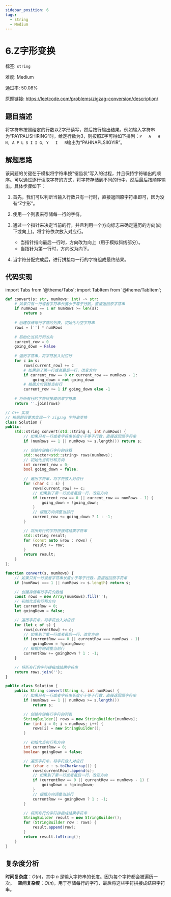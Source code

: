 ```yaml
---
sidebar_position: 6
tags:
  - string
  - Medium
---
```


# 6.Z字形变换

标签: `string`

难度: Medium

通过率: 50.08%

原题链接: https://leetcode.com/problems/zigzag-conversion/description/

## 题目描述
将字符串按照给定的行数以Z字形读写，然后按行输出结果。例如输入字符串为“PAYPALISHIRING”时，给定行数为3，则按照Z字可得如下排列：```P   A   H   N, A P L S I I G, Y   I   R```输出为“PAHNAPLSIIGYIR”。

## 解题思路
该问题的关键在于模拟将字符串按"锯齿状"写入的过程，并且保持字符输出的顺序。可以通过逐行读取字符的方式，将字符存储到不同的行中，然后最后按顺序输出。具体步骤如下：

1. 首先，我们可以判断当输入行数只有一行时，直接返回原字符串即可，因为没有“Z字形”。

2. 使用一个列表来存储每一行的字符。

3. 通过一个指针来决定当前的行，并且利用一个方向标志来确定遍历的方向(向下或向上)。将字符依次放入对应行。
   - 当指针指向最后一行时，方向改为向上（用于模拟斜线部分）。
   - 当指针为第一行时，方向改为向下。

4. 当字符分配完成后，进行拼接每一行的字符组成最终结果。

## 代码实现
import Tabs from '@theme/Tabs';
import TabItem from '@theme/TabItem';

<Tabs>
<TabItem value="python" label="Python">

```python
def convert(s: str, numRows: int) -> str:
    # 如果只有一行或者字符串长度小于等于行数，直接返回原字符串
    if numRows == 1 or numRows >= len(s):
        return s
    
    # 创建存储每行字符的列表，初始化为空字符串
    rows = [''] * numRows
    
    # 初始化当前行和方向
    current_row = 0
    going_down = False
    
    # 遍历字符串，将字符放入对应行
    for c in s:
        rows[current_row] += c
        # 如果到了第一行或者最后一行，改变方向
        if current_row == 0 or current_row == numRows - 1:
            going_down = not going_down
        # 根据方向调整当前行
        current_row += 1 if going_down else -1
    
    # 将所有行的字符拼接成结果字符串
    return ''.join(rows)

```

</TabItem>
<TabItem value="cpp" label="C++">

```cpp
// C++ 实现
// 根据题目要求实现一个 zigzag 字符串变换
class Solution {
public:
    std::string convert(std::string s, int numRows) {
        // 如果只有一行或者字符串长度小于等于行数，直接返回原字符串
        if (numRows == 1 || numRows >= s.length()) return s;

        // 创建存储每行字符的容器
        std::vector<std::string> rows(numRows);
        // 初始化当前行和方向
        int current_row = 0;
        bool going_down = false;
        
        // 遍历字符串，将字符放入对应行
        for (char c : s) {
            rows[current_row] += c;
            // 如果到了第一行或者最后一行，改变方向
            if (current_row == 0 || current_row == numRows - 1) {
                going_down = !going_down;
            }
            // 根据方向调整当前行
            current_row += going_down ? 1 : -1;
        }

        // 将所有行的字符拼接成结果字符串
        std::string result;
        for (const auto &row : rows) {
            result += row;
        }
        return result;
    }
};

```

</TabItem>
<TabItem value="javascript" label="JavaScript">

```javascript
function convert(s, numRows) {
    // 如果只有一行或者字符串长度小于等于行数，直接返回原字符串
    if (numRows === 1 || numRows >= s.length) return s;

    // 创建存储每行字符的数组
    const rows = new Array(numRows).fill('');
    // 初始化当前行和方向
    let currentRow = 0;
    let goingDown = false;

    // 遍历字符串，将字符放入对应行
    for (let c of s) {
        rows[currentRow] += c;
        // 如果到了第一行或者最后一行，改变方向
        if (currentRow === 0 || currentRow === numRows - 1) 
            goingDown = !goingDown;
        // 根据方向调整当前行
        currentRow += goingDown ? 1 : -1;
    }

    // 将所有行的字符拼接成结果字符串
    return rows.join('');
}
```

</TabItem>
<TabItem value="java" label="Java">

```java
public class Solution {
    public String convert(String s, int numRows) {
        // 如果只有一行或者字符串长度小于等于行数，直接返回原字符串
        if (numRows == 1 || numRows >= s.length())
            return s;

        // 创建存储每行字符的列表
        StringBuilder[] rows = new StringBuilder[numRows];
        for (int i = 0; i < numRows; i++) {
            rows[i] = new StringBuilder();
        }

        // 初始化当前行和方向
        int currentRow = 0;
        boolean goingDown = false;

        // 遍历字符串，将字符放入对应行
        for (char c : s.toCharArray()) {
            rows[currentRow].append(c);
            // 如果到了第一行或者最后一行，改变方向
            if (currentRow == 0 || currentRow == numRows - 1) {
                goingDown = !goingDown;
            }
            // 根据方向调整当前行
            currentRow += goingDown ? 1 : -1;
        }

        // 将所有行的字符拼接成结果字符串
        StringBuilder result = new StringBuilder();
        for (StringBuilder row : rows) {
            result.append(row);
        }
        return result.toString();
    }
}
```

</TabItem>
</Tabs>

## 复杂度分析
**时间复杂度**：$O(n)$，其中 $n$ 是输入字符串的长度。因为每个字符都会被遍历一次。`
`
**空间复杂度**：$O(n)$，用于存储每行的字符，最后将这些字符拼接成结果字符串。
